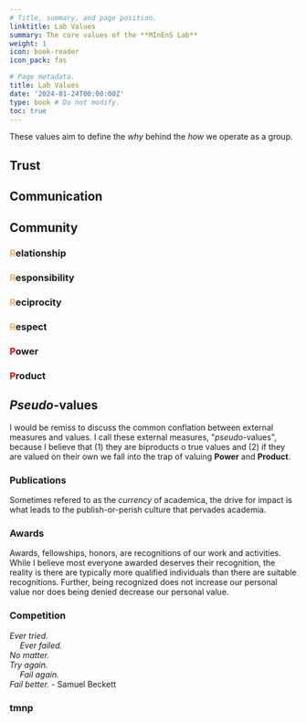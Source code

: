 ```yaml
---
# Title, summary, and page position.
linktitle: Lab Values
summary: The core values of the **MInEnS Lab**
weight: 1
icon: book-reader
icon_pack: fas

# Page metadata.
title: Lab Values
date: '2024-01-24T00:00:00Z'
type: book # Do not modify.
toc: true
---
```


These values aim to define the *why* behind the *how* we operate as a group.

## Trust

## Communication

## Community

### <span style="color:#F3B26D">**R**</span>elationship
### <span style="color:#F3B26D">**R**</span>esponsibility
### <span style="color:#F3B26D">**R**</span>eciprocity
### <span style="color:#F3B26D">**R**</span>espect
### <span style="color:Red">**P**</span>ower
### <span style="color:Red">**P**</span>roduct

## *Pseudo*-values 
I would be remiss to discuss the common conflation between external measures and values. I call these external measures, "*pseudo*-values", because I believe that (1) they are biproducts o true values and (2) if they are valued on their own we fall into the trap of valuing **Power** and **Product**. 
### Publications
Sometimes refered to as the *currency* of academica, the drive for impact is what leads to the publish-or-perish culture that pervades academia. 
### Awards
Awards, fellowships, honors, are recognitions of our work and activities. While I believe most everyone awarded deserves their recognition, the reality is there are typically more qualified individuals than there are suitable recognitions. Further, being recognized does not increase our personal value nor does being denied decrease our personal value. 
### Competition 

*Ever tried. \
&emsp; Ever failed. \
No matter. \
Try again. \
&emsp; Fail again. \
Fail better.* - Samuel Beckett
### tmnp
